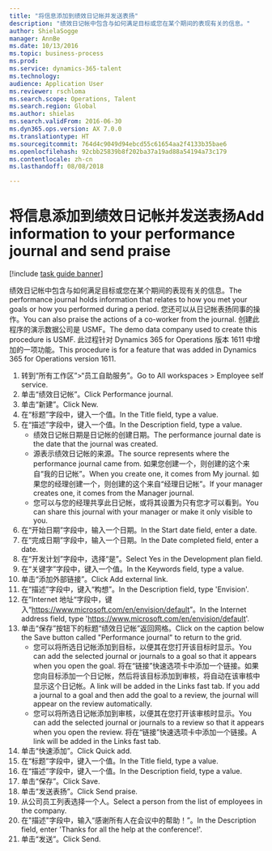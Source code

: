 ```yaml
--- 
title: "将信息添加到绩效日记帐并发送表扬"
description: "绩效日记帐中包含与如何满足目标或您在某个期间的表现有关的信息。"
author: ShielaSogge
manager: AnnBe
ms.date: 10/13/2016
ms.topic: business-process
ms.prod: 
ms.service: dynamics-365-talent
ms.technology: 
audience: Application User
ms.reviewer: rschloma
ms.search.scope: Operations, Talent
ms.search.region: Global
ms.author: shielas
ms.search.validFrom: 2016-06-30
ms.dyn365.ops.version: AX 7.0.0
ms.translationtype: HT
ms.sourcegitcommit: 764d4c9049d94ebcd55c61654aa2f4133b35bae6
ms.openlocfilehash: 92cbb25839b8f202ba37a19ad88a54194a73c179
ms.contentlocale: zh-cn
ms.lasthandoff: 08/08/2018

---
```

# <a name="add-information-to-your-performance-journal-and-send-praise"></a><span data-ttu-id="ef82e-103">将信息添加到绩效日记帐并发送表扬</span><span class="sxs-lookup"><span data-stu-id="ef82e-103">Add information to your performance journal and send praise</span></span>

[!include [task guide banner](../../includes/task-guide-banner.md)]

<span data-ttu-id="ef82e-104">绩效日记帐中包含与如何满足目标或您在某个期间的表现有关的信息。</span><span class="sxs-lookup"><span data-stu-id="ef82e-104">The performance journal holds information that relates to how you met your goals or how you performed during a period.</span></span> <span data-ttu-id="ef82e-105">您还可以从日记帐表扬同事的操作。</span><span class="sxs-lookup"><span data-stu-id="ef82e-105">You can also praise the actions of a co-worker from the journal.</span></span> <span data-ttu-id="ef82e-106">创建此程序的演示数据公司是 USMF。</span><span class="sxs-lookup"><span data-stu-id="ef82e-106">The demo data company used to create this procedure is USMF.</span></span> <span data-ttu-id="ef82e-107">此过程针对 Dynamics 365 for Operations 版本 1611 中增加的一项功能。</span><span class="sxs-lookup"><span data-stu-id="ef82e-107">This procedure is for a feature that was added in Dynamics 365 for Operations version 1611.</span></span>

1. <span data-ttu-id="ef82e-108">转到“所有工作区”>“员工自助服务”。</span><span class="sxs-lookup"><span data-stu-id="ef82e-108">Go to All workspaces > Employee self service.</span></span>
2. <span data-ttu-id="ef82e-109">单击“绩效日记帐”。</span><span class="sxs-lookup"><span data-stu-id="ef82e-109">Click Performance journal.</span></span>
3. <span data-ttu-id="ef82e-110">单击“新建”。</span><span class="sxs-lookup"><span data-stu-id="ef82e-110">Click New.</span></span>
4. <span data-ttu-id="ef82e-111">在“标题”字段中，键入一个值。</span><span class="sxs-lookup"><span data-stu-id="ef82e-111">In the Title field, type a value.</span></span>
5. <span data-ttu-id="ef82e-112">在“描述”字段中，键入一个值。</span><span class="sxs-lookup"><span data-stu-id="ef82e-112">In the Description field, type a value.</span></span>
    * <span data-ttu-id="ef82e-113">绩效日记帐日期是日记帐的创建日期。</span><span class="sxs-lookup"><span data-stu-id="ef82e-113">The performance journal date is the date that the journal was created.</span></span>  
    * <span data-ttu-id="ef82e-114">源表示绩效日记帐的来源。</span><span class="sxs-lookup"><span data-stu-id="ef82e-114">The source represents where the performance journal came from.</span></span> <span data-ttu-id="ef82e-115">如果您创建一个，则创建的这个来自“我的日记帐”。</span><span class="sxs-lookup"><span data-stu-id="ef82e-115">When you create one, it comes from My journal.</span></span> <span data-ttu-id="ef82e-116">如果您的经理创建一个，则创建的这个来自“经理日记帐”。</span><span class="sxs-lookup"><span data-stu-id="ef82e-116">If your manager creates one, it comes from the Manager journal.</span></span>  
    * <span data-ttu-id="ef82e-117">您可以与您的经理共享此日记帐，或将其设置为只有您才可以看到。</span><span class="sxs-lookup"><span data-stu-id="ef82e-117">You can share this journal with your manager or make it only visible to you.</span></span>  
6. <span data-ttu-id="ef82e-118">在“开始日期”字段中，输入一个日期。</span><span class="sxs-lookup"><span data-stu-id="ef82e-118">In the Start date field, enter a date.</span></span>
7. <span data-ttu-id="ef82e-119">在“完成日期”字段中，输入一个日期。</span><span class="sxs-lookup"><span data-stu-id="ef82e-119">In the Date completed field, enter a date.</span></span>
8. <span data-ttu-id="ef82e-120">在“开发计划”字段中，选择“是”。</span><span class="sxs-lookup"><span data-stu-id="ef82e-120">Select Yes in the Development plan field.</span></span>
9. <span data-ttu-id="ef82e-121">在“关键字”字段中，键入一个值。</span><span class="sxs-lookup"><span data-stu-id="ef82e-121">In the Keywords field, type a value.</span></span>
10. <span data-ttu-id="ef82e-122">单击“添加外部链接”。</span><span class="sxs-lookup"><span data-stu-id="ef82e-122">Click Add external link.</span></span>
11. <span data-ttu-id="ef82e-123">在“描述”字段中，键入“构想”。</span><span class="sxs-lookup"><span data-stu-id="ef82e-123">In the Description field, type 'Envision'.</span></span>
12. <span data-ttu-id="ef82e-124">在”Internet 地址“字段中，键入“<https://www.microsoft.com/en/envision/default>”。</span><span class="sxs-lookup"><span data-stu-id="ef82e-124">In the Internet address field, type '<https://www.microsoft.com/en/envision/default>'.</span></span>
13. <span data-ttu-id="ef82e-125">单击“保存”按钮下的标题“绩效日记帐”返回网格。</span><span class="sxs-lookup"><span data-stu-id="ef82e-125">Click on the caption below the Save button called "Performance journal" to return to the grid.</span></span>
    * <span data-ttu-id="ef82e-126">您可以将所选日记帐添加到目标，以便其在您打开该目标时显示。</span><span class="sxs-lookup"><span data-stu-id="ef82e-126">You can add the selected journal or journals to a goal so that it appears when you open the goal.</span></span> <span data-ttu-id="ef82e-127">将在“链接”快速选项卡中添加一个链接。如果您向目标添加一个日记帐，然后将该目标添加到审核，将自动在该审核中显示这个日记帐。</span><span class="sxs-lookup"><span data-stu-id="ef82e-127">A link will be added in the Links fast tab.    If you add a journal to a goal and then add the goal to a review, the journal will appear on the review automatically.</span></span>  
    * <span data-ttu-id="ef82e-128">您可以将所选日记帐添加到审核，以便其在您打开该审核时显示。</span><span class="sxs-lookup"><span data-stu-id="ef82e-128">You can add the selected journal or journals to a review so that it appears when you open the review.</span></span>    <span data-ttu-id="ef82e-129">将在“链接”快速选项卡中添加一个链接。</span><span class="sxs-lookup"><span data-stu-id="ef82e-129">A link will be added in the Links fast tab.</span></span>  
14. <span data-ttu-id="ef82e-130">单击“快速添加”。</span><span class="sxs-lookup"><span data-stu-id="ef82e-130">Click Quick add.</span></span>
15. <span data-ttu-id="ef82e-131">在“标题”字段中，键入一个值。</span><span class="sxs-lookup"><span data-stu-id="ef82e-131">In the Title field, type a value.</span></span>
16. <span data-ttu-id="ef82e-132">在“描述”字段中，键入一个值。</span><span class="sxs-lookup"><span data-stu-id="ef82e-132">In the Description field, type a value.</span></span>
17. <span data-ttu-id="ef82e-133">单击“保存”。</span><span class="sxs-lookup"><span data-stu-id="ef82e-133">Click Save.</span></span>
18. <span data-ttu-id="ef82e-134">单击“发送表扬”。</span><span class="sxs-lookup"><span data-stu-id="ef82e-134">Click Send praise.</span></span>
19. <span data-ttu-id="ef82e-135">从公司员工列表选择一个人。</span><span class="sxs-lookup"><span data-stu-id="ef82e-135">Select a person from the list of employees in the company.</span></span>
20. <span data-ttu-id="ef82e-136">在"描述"字段中，输入“感谢所有人在会议中的帮助！”。</span><span class="sxs-lookup"><span data-stu-id="ef82e-136">In the Description field, enter 'Thanks for all the help at the conference!'.</span></span>
21. <span data-ttu-id="ef82e-137">单击“发送”。</span><span class="sxs-lookup"><span data-stu-id="ef82e-137">Click Send.</span></span>



